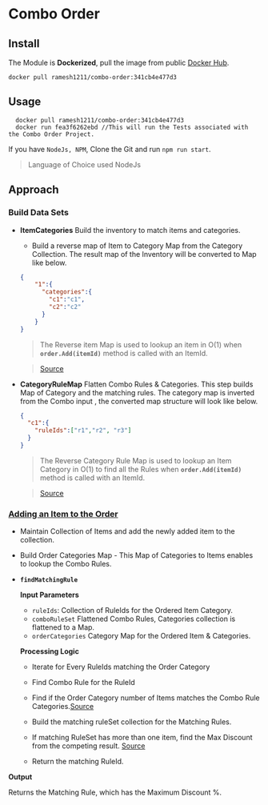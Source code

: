 # Combo Order

## Install

The Module is **Dockerized**, pull the image from public [Docker Hub](https://hub.docker.com/).

``
  docker pull ramesh1211/combo-order:341cb4e477d3
``

## Usage

```
  docker pull ramesh1211/combo-order:341cb4e477d3
  docker run fea3f6262ebd //This will run the Tests associated with the Combo Order Project.
```

If you have `NodeJs, NPM`, Clone the Git and run `npm run start`.


> Language of Choice used NodeJs

## Approach

### Build Data Sets

* **ItemCategories** Build the inventory to match items and categories.

  - Build a reverse map of Item to Category Map from the Category Collection. The result map of the Inventory will be converted to Map like below.

  ```json
  {
      "1":{
        "categories":{
          "c1":"c1",
          "c2":"c2"
        }
      }
  }
  ```

  > The Reverse item Map is used to lookup an item in O(1) when **`order.Add(itemId)`** method is called with an ItemId.

  >[Source](https://github.com/RameshRM/combo-order/blob/master/fixtures/index.js#L11)

* **CategoryRuleMap** Flatten Combo Rules & Categories. This step builds Map of Category and the matching rules. The category map is inverted from the Combo input , the converted map structure will look like below.

  ```json
  {
    "c1":{
      "ruleIds":["r1","r2", "r3"]
    }
  }
  ```
  > The Reverse Category Rule Map is used to lookup an Item Category in O(1) to find all the Rules when **`order.Add(itemId)`** method is called with an ItemId.

  >[Source](https://github.com/RameshRM/combo-order/blob/master/fixtures/index.js#L44)

### [Adding an Item to the Order](https://github.com/RameshRM/combo-order/blob/master/lib/order/index.js#L46)

* Maintain Collection of Items and add the newly added item to the collection.

* Build Order Categories Map - This Map of Categories to Items enables to lookup the Combo Rules.

* **`findMatchingRule`**

  **Input Parameters**

  - `ruleIds`: Collection of RuleIds for the Ordered Item Category.
  - `comboRuleSet` Flattened Combo Rules, Categories collection is flattened to a Map.
  - `orderCategories` Category Map for the Ordered Item & Categories.


  **Processing Logic**

  * Iterate for Every RuleIds matching the Order Category

  * Find Combo Rule for the RuleId

  * Find if the Order Category number of Items matches the Combo Rule Categories.[Source](https://github.com/RameshRM/combo-order/blob/master/lib/order/index.js#L88-L91)

  * Build the matching ruleSet collection for the Matching Rules.

  * If matching RuleSet has more than one item, find the Max Discount from the competing result. [Source](https://github.com/RameshRM/combo-order/blob/master/lib/order/index.js#L104-L111)

  * Return the matching RuleId.

**Output**

Returns the Matching Rule, which has the Maximum Discount %.
